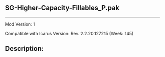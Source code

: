 ## SG-Higher-Capacity-Fillables_P.pak
________________________________________________________________________________________

Mod Version: 1

Compatible with Icarus Version: Rev. 2.2.20.127215 (Week: 145)

## Description:
